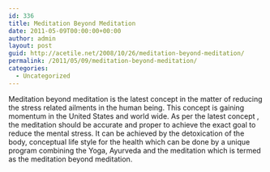 ```yaml
---
id: 336
title: Meditation Beyond Meditation
date: 2011-05-09T00:00:00+00:00
author: admin
layout: post
guid: http://acetile.net/2008/10/26/meditation-beyond-meditation/
permalink: /2011/05/09/meditation-beyond-meditation/
categories:
  - Uncategorized
---
```

Meditation beyond meditation is the latest concept in the matter of reducing the stress related ailments in the human being. This concept is gaining momentum in the United States and world wide. As per the latest concept , the meditation should be accurate and proper to achieve the exact goal to reduce the mental stress. It can be achieved by the detoxication of the body, conceptual life style for the health which can be done by a unique program combining the Yoga, Ayurveda and the meditation which is termed as the meditation beyond meditation.
